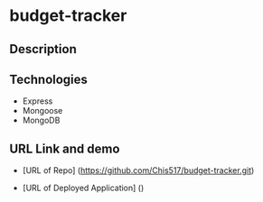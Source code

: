 # budget-tracker

## Description


## Technologies

* Express
* Mongoose
* MongoDB


## URL Link and demo

* [URL of Repo]
(https://github.com/Chis517/budget-tracker.git)

* [URL of Deployed Application]
()